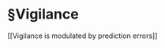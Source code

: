 # §Vigilance
[[Vigilance is modulated by prediction errors]]

<!-- {BearID:77E5E8F8-4D9F-4753-AC3E-75A5D3ABEF1C-35043-0000420B510176FA} -->
